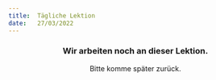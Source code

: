 ```yaml
---
title:  Tägliche Lektion
date:   27/03/2022
---
```


### <center>Wir arbeiten noch an dieser Lektion.</center>
<center>Bitte komme später zurück.</center>